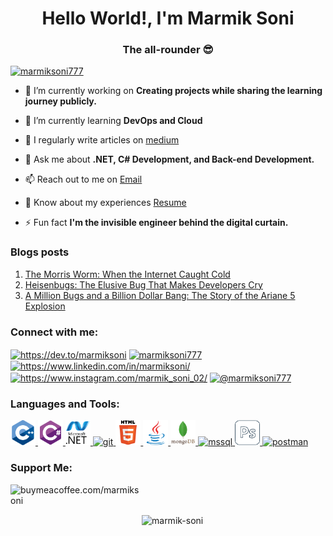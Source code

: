 <h1 align="center">Hello World!, I'm Marmik Soni</h1>
<h3 align="center">The all-rounder 😎</h3>

<p align="left"> <a href="https://twitter.com/marmiksoni777" target="blank"><img src="https://img.shields.io/twitter/follow/marmiksoni777?logo=twitter&style=for-the-badge" alt="marmiksoni777" /></a> </p>

- 🔭 I’m currently working on **Creating projects while sharing the learning journey publicly.**

- 🌱 I’m currently learning **DevOps and Cloud**

- 📝 I regularly write articles on [medium](https://medium.com/@marmiksoni777)

- 💬 Ask me about **.NET, C# Development, and Back-end Development.**

- 📫 Reach out to me on [Email](mailto:marmiksoni777@gmail.com)

- 📄 Know about my experiences [Resume](https://drive.google.com/file/d/1xf0FrxdRssN5c5RLA5c0TfcmRprJceSU/view?usp=sharing)

- ⚡ Fun fact **I'm the invisible engineer behind the digital curtain.**

### Blogs posts
<!-- BLOG-POST-LIST:START -->
1. [The Morris Worm: When the Internet Caught Cold](https://medium.com/@marmiksoni777/the-morris-worm-when-the-internet-caught-cold-ab2a644e075e)
2. [Heisenbugs: The Elusive Bug That Makes Developers Cry](https://medium.com/@marmiksoni777/heisenbugs-the-elusive-bug-that-makes-developers-cry-caee90bff50a)
3. [A Million Bugs and a Billion Dollar Bang: The Story of the Ariane 5 Explosion](https://medium.com/@marmiksoni777/a-million-bugs-and-a-billion-dollar-bang-the-story-of-the-ariane-5-explosion-6c753469273e)

<!-- BLOG-POST-LIST:END -->

<h3 align="left">Connect with me:</h3>
<p align="left">
<a href="https://dev.to/marmiksoni" target="blank"><img align="center" src="https://raw.githubusercontent.com/rahuldkjain/github-profile-readme-generator/master/src/images/icons/Social/devto.svg" alt="https://dev.to/marmiksoni" height="30" width="40" /></a>
<a href="https://twitter.com/marmiksoni777" target="blank"><img align="center" src="https://raw.githubusercontent.com/rahuldkjain/github-profile-readme-generator/master/src/images/icons/Social/twitter.svg" alt="marmiksoni777" height="30" width="40" /></a>
<a href="https://linkedin.com/in/marmiksoni/" target="blank"><img align="center" src="https://raw.githubusercontent.com/rahuldkjain/github-profile-readme-generator/master/src/images/icons/Social/linked-in-alt.svg" alt="https://www.linkedin.com/in/marmiksoni/" height="30" width="40" /></a>
<a href="https://instagram.com/marmik_soni_02/" target="blank"><img align="center" src="https://raw.githubusercontent.com/rahuldkjain/github-profile-readme-generator/master/src/images/icons/Social/instagram.svg" alt="https://www.instagram.com/marmik_soni_02/" height="30" width="40" /></a>
<a href="https://medium.com/@marmiksoni777" target="blank"><img align="center" src="https://raw.githubusercontent.com/rahuldkjain/github-profile-readme-generator/master/src/images/icons/Social/medium.svg" alt="@marmiksoni777" height="30" width="40" /></a>
</p>

<h3 align="left">Languages and Tools:</h3>
<p align="left"> <a href="https://www.w3schools.com/cpp/" target="_blank" rel="noreferrer"> <img src="https://raw.githubusercontent.com/devicons/devicon/master/icons/cplusplus/cplusplus-original.svg" alt="cplusplus" width="40" height="40"/> </a> <a href="https://www.w3schools.com/cs/" target="_blank" rel="noreferrer"> <img src="https://raw.githubusercontent.com/devicons/devicon/master/icons/csharp/csharp-original.svg" alt="csharp" width="40" height="40"/> </a> <a href="https://dotnet.microsoft.com/" target="_blank" rel="noreferrer"> <img src="https://raw.githubusercontent.com/devicons/devicon/master/icons/dot-net/dot-net-original-wordmark.svg" alt="dotnet" width="40" height="40"/> </a> <a href="https://git-scm.com/" target="_blank" rel="noreferrer"> <img src="https://www.vectorlogo.zone/logos/git-scm/git-scm-icon.svg" alt="git" width="40" height="40"/> </a> <a href="https://www.w3.org/html/" target="_blank" rel="noreferrer"> <img src="https://raw.githubusercontent.com/devicons/devicon/master/icons/html5/html5-original-wordmark.svg" alt="html5" width="40" height="40"/> </a> <a href="https://www.java.com" target="_blank" rel="noreferrer"> <img src="https://raw.githubusercontent.com/devicons/devicon/master/icons/java/java-original.svg" alt="java" width="40" height="40"/> </a> <a href="https://www.mongodb.com/" target="_blank" rel="noreferrer"> <img src="https://raw.githubusercontent.com/devicons/devicon/master/icons/mongodb/mongodb-original-wordmark.svg" alt="mongodb" width="40" height="40"/> </a> <a href="https://www.microsoft.com/en-us/sql-server" target="_blank" rel="noreferrer"> <img src="https://www.svgrepo.com/show/303229/microsoft-sql-server-logo.svg" alt="mssql" width="40" height="40"/> </a> <a href="https://www.photoshop.com/en" target="_blank" rel="noreferrer"> <img src="https://raw.githubusercontent.com/devicons/devicon/master/icons/photoshop/photoshop-line.svg" alt="photoshop" width="40" height="40"/> </a> <a href="https://postman.com" target="_blank" rel="noreferrer"> <img src="https://www.vectorlogo.zone/logos/getpostman/getpostman-icon.svg" alt="postman" width="40" height="40"/> </a> </p>


<h3 align="left">Support Me:</h3>
<p><a href="https://www.buymeacoffee.com/marmiksoni"> <img align="left" src="https://cdn.buymeacoffee.com/buttons/v2/default-yellow.png" height="50" width="210" alt="buymeacoffee.com/marmiksoni" /></a></p><br><br>


<p><img align="center" src="https://github-readme-stats.vercel.app/api/top-langs?username=marmik-soni&show_icons=true&locale=en&layout=compact" alt="marmik-soni" /></p>


